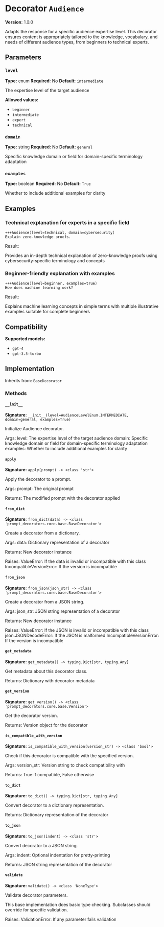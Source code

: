 # Decorator `Audience`

**Version:** 1.0.0

Adapts the response for a specific audience expertise level. This decorator ensures content is appropriately tailored to the knowledge, vocabulary, and needs of different audience types, from beginners to technical experts.

## Parameters

### `level`

**Type:** enum
**Required:** No
**Default:** `intermediate`

The expertise level of the target audience

**Allowed values:**

- `beginner`
- `intermediate`
- `expert`
- `technical`

### `domain`

**Type:** string
**Required:** No
**Default:** `general`

Specific knowledge domain or field for domain-specific terminology adaptation

### `examples`

**Type:** boolean
**Required:** No
**Default:** `True`

Whether to include additional examples for clarity

## Examples

### Technical explanation for experts in a specific field

```
+++Audience(level=technical, domain=cybersecurity)
Explain zero-knowledge proofs.
```

Result:

Provides an in-depth technical explanation of zero-knowledge proofs using cybersecurity-specific terminology and concepts

### Beginner-friendly explanation with examples

```
+++Audience(level=beginner, examples=true)
How does machine learning work?
```

Result:

Explains machine learning concepts in simple terms with multiple illustrative examples suitable for complete beginners

## Compatibility

**Supported models:**

- `gpt-4`
- `gpt-3.5-turbo`

## Implementation

Inherits from: `BaseDecorator`

### Methods

#### `__init__`

**Signature:** `__init__(level=AudienceLevelEnum.INTERMEDIATE, domain=general, examples=True)`

Initialize Audience decorator.

Args:
    level: The expertise level of the target audience
    domain: Specific knowledge domain or field for domain-specific terminology adaptation
    examples: Whether to include additional examples for clarity

#### `apply`

**Signature:** `apply(prompt) -> <class 'str'>`

Apply the decorator to a prompt.

Args:
    prompt: The original prompt

Returns:
    The modified prompt with the decorator applied

#### `from_dict`

**Signature:** `from_dict(data) -> <class 'prompt_decorators.core.base.BaseDecorator'>`

Create a decorator from a dictionary.

Args:
    data: Dictionary representation of a decorator

Returns:
    New decorator instance

Raises:
    ValueError: If the data is invalid or incompatible with this class
    IncompatibleVersionError: If the version is incompatible

#### `from_json`

**Signature:** `from_json(json_str) -> <class 'prompt_decorators.core.base.BaseDecorator'>`

Create a decorator from a JSON string.

Args:
    json_str: JSON string representation of a decorator

Returns:
    New decorator instance

Raises:
    ValueError: If the JSON is invalid or incompatible with this class
    json.JSONDecodeError: If the JSON is malformed
    IncompatibleVersionError: If the version is incompatible

#### `get_metadata`

**Signature:** `get_metadata() -> typing.Dict[str, typing.Any]`

Get metadata about this decorator class.

Returns:
    Dictionary with decorator metadata

#### `get_version`

**Signature:** `get_version() -> <class 'prompt_decorators.core.base.Version'>`

Get the decorator version.

Returns:
    Version object for the decorator

#### `is_compatible_with_version`

**Signature:** `is_compatible_with_version(version_str) -> <class 'bool'>`

Check if this decorator is compatible with the specified version.

Args:
    version_str: Version string to check compatibility with

Returns:
    True if compatible, False otherwise

#### `to_dict`

**Signature:** `to_dict() -> typing.Dict[str, typing.Any]`

Convert decorator to a dictionary representation.

Returns:
    Dictionary representation of the decorator

#### `to_json`

**Signature:** `to_json(indent) -> <class 'str'>`

Convert decorator to a JSON string.

Args:
    indent: Optional indentation for pretty-printing

Returns:
    JSON string representation of the decorator

#### `validate`

**Signature:** `validate() -> <class 'NoneType'>`

Validate decorator parameters.

This base implementation does basic type checking.
Subclasses should override for specific validation.

Raises:
    ValidationError: If any parameter fails validation
